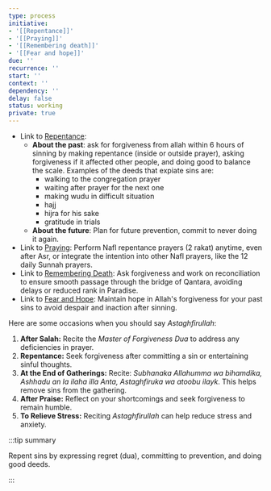 ```yaml
---
type: process
initiative:
- '[[Repentance]]'
- '[[Praying]]'
- '[[Remembering death]]'
- '[[Fear and hope]]'
due: ''
recurrence: ''
start: ''
context: ''
dependency: ''
delay: false
status: working
private: true
---
```


* Link to [Repentance](docs/sidebar1/Initiatives/good%20traits/Repentance.md):
	* **About the past**: ask for forgiveness from allah within 6 hours of sinning by making repentance (inside or outside prayer), asking forgiveness if it affected other people, and doing good to balance the scale. Examples of the deeds that expiate sins are:
		* walking to the congregation prayer
		* waiting after prayer for the next one
		* making wudu in difficult situation
		* hajj
		* hijra for his sake
		* gratitude in trials
	* **About the future**: Plan for future prevention, commit to never doing it again.
* Link to [Praying](docs/sidebar1/Initiatives/worship/Praying.md): Perform Nafl repentance prayers (2 rakat) anytime, even after Asr, or integrate the intention into other Nafl prayers, like the 12 daily Sunnah prayers.
* Link to [Remembering Death](docs/sidebar1/Initiatives/good%20traits/Remembering%20death.md): Ask forgiveness and work on reconciliation to ensure smooth passage through the bridge of Qantara, avoiding delays or reduced rank in Paradise.
* Link to [Fear and Hope](docs/sidebar1/Initiatives/good%20traits/Fear%20and%20hope.md): Maintain hope in Allah's forgiveness for your past sins to avoid despair and inaction after sinning.

Here are some occasions when you should say _Astaghfirullah_:

1. **After Salah:** Recite the _Master of Forgiveness Dua_ to address any deficiencies in prayer.
2. **Repentance:** Seek forgiveness after committing a sin or entertaining sinful thoughts.
3. **At the End of Gatherings:** Recite: _Subhanaka Allahumma wa bihamdika, Ashhadu an la ilaha illa Anta, Astaghfiruka wa atoobu ilayk_. This helps remove sins from the gathering.
4. **After Praise:** Reflect on your shortcomings and seek forgiveness to remain humble.
5. **To Relieve Stress:** Reciting _Astaghfirullah_ can help reduce stress and anxiety.

:::tip summary

Repent sins by expressing regret (dua), committing to prevention, and doing good deeds.

:::

